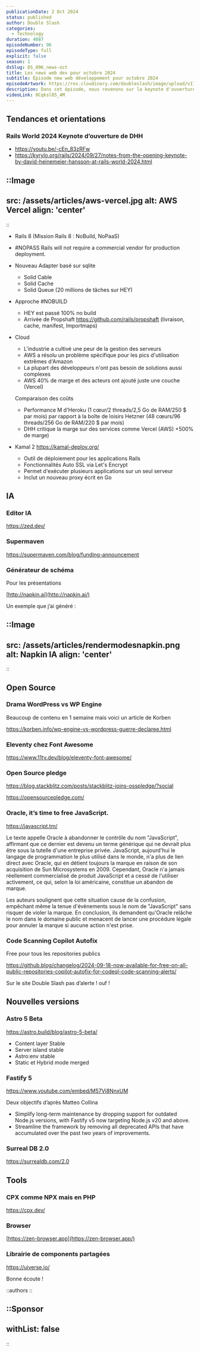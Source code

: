 ```yaml
---
publicationDate: 2 Oct 2024
status: published
author: Double Slash
categories:
  - Technology
duration: 4087
episodeNumber: 96
episodeType: full
explicit: false
season: 1
dsSlug: DS_096_news-oct
title: Les news web dev pour octobre 2024
subtitle: Épisode new web développement pour octobre 2024
episodeArtwork: https://res.cloudinary.com/doubleslash/image/upload/v1727863067/ART_96_sjwwkf.png
description: Dans cet épisode, nous revenons sur la keynote d'ouverture de DHH, qui n'a pas manqué de secouer l'industrie en critiquant vivement les fournisseurs de cloud, tout en esquissant les grandes tendances pour les années à venir. L'intelligence artificielle avec des navigateurs et des éditeurs de code. Nous abordons également les nouvelles versions des frameworks populaires comme Astro et Fastify, sans oublier l'importance croissante des projets open source et des outils qui transforment notre quotidien de développeurs.
videoLink: 0Cqksl85_4M
---
```


## Tendances et orientations

### Rails World 2024 Keynote d’ouverture de DHH

- https://youtu.be/-cEn_83zRFw
- https://kyrylo.org/rails/2024/09/27/notes-from-the-opening-keynote-by-david-heinemeier-hansson-at-rails-world-2024.html

::Image
---
src: /assets/articles/aws-vercel.jpg
alt: AWS Vercel
align: 'center'
---
::

- Rails 8 (Mission Rails 8 : NoBuild, NoPaaS)
- #NOPASS Rails will not require a commercial vendor for production deployment.
- Nouveau Adapter basé sur sqlite
  - Solid Cable
  - Solid Cache
  - Solid Queue (20 millions de tâches sur HEY)
- Approche #NOBUILD
  - HEY est passé 100% no build
  - Arrivée de Propshaft https://github.com/rails/propshaft (livraison, cache, manifest, Importmaps)
- Cloud

  - L'industrie a cultivé une peur de la gestion des serveurs
  - AWS a résolu un problème spécifique pour les pics d'utilisation extrêmes d'Amazon
  - La plupart des développeurs n'ont pas besoin de solutions aussi complexes
  - AWS 40% de marge et des acteurs ont ajouté juste une couche (Vercel)

  Comparaison des coûts

  - Performance M d'Heroku (1 cœur/2 threads/2,5 Go de RAM/250 $ par mois) par rapport à la boîte de loisirs Hetzner (48 cœurs/96 threads/256 Go de RAM/220 $ par mois)
  - DHH critique la marge sur des services comme Vercel (AWS) +500% de marge)

- Kamal 2 https://kamal-deploy.org/
  - Outil de déploiement pour les applications Rails
  - Fonctionnalités Auto SSL via Let's Encrypt
  - Permet d'exécuter plusieurs applications sur un seul serveur
  - Inclut un nouveau proxy écrit en Go

## IA

### Editor IA

https://zed.dev/

### Supermaven

https://supermaven.com/blog/funding-announcement

### Générateur de schéma

Pour les présentations

[http://napkin.ai](http://napkin.ai/)

Un exemple que j’ai généré :

::Image
---
src: /assets/articles/rendermodesnapkin.png
alt: Napkin IA
align: 'center'
---
::

## Open Source

### Drama WordPress vs WP Engine

Beaucoup de contenu en 1 semaine mais voici un article de Korben

https://korben.info/wp-engine-vs-wordpress-guerre-declaree.html

### Eleventy chez Font Awesome

https://www.11ty.dev/blog/eleventy-font-awesome/

### Open Source pledge

https://blog.stackblitz.com/posts/stackblitz-joins-osspledge/?social

https://opensourcepledge.com/

### **Oracle, it’s time to free JavaScript.**

https://javascript.tm/

Le texte appelle Oracle à abandonner le contrôle du nom "JavaScript", affirmant que ce dernier est devenu un terme générique qui ne devrait plus être sous la tutelle d'une entreprise privée. JavaScript, aujourd'hui le langage de programmation le plus utilisé dans le monde, n'a plus de lien direct avec Oracle, qui en détient toujours la marque en raison de son acquisition de Sun Microsystems en 2009. Cependant, Oracle n'a jamais réellement commercialisé de produit JavaScript et a cessé de l'utiliser activement, ce qui, selon la loi américaine, constitue un abandon de marque.

Les auteurs soulignent que cette situation cause de la confusion, empêchant même la tenue d'événements sous le nom de "JavaScript" sans risquer de violer la marque. En conclusion, ils demandent qu'Oracle relâche le nom dans le domaine public et menacent de lancer une procédure légale pour annuler la marque si aucune action n'est prise.

### Code Scanning Copilot Autofix

Free pour tous les repositories publics

https://github.blog/changelog/2024-09-18-now-available-for-free-on-all-public-repositories-copilot-autofix-for-codeql-code-scanning-alerts/

Sur le site Double Slash pas d’alerte ! ouf !

## Nouvelles versions

### Astro 5 Beta

https://astro.build/blog/astro-5-beta/

- Content layer Stable
- Server island stable
- Astro:env stable
- Static et Hybrid mode merged

### Fastify 5

https://www.youtube.com/embed/M57Vi8NnxUM

Deux objectifs d’après Matteo Collina

- Simplify long-term maintenance by dropping support for outdated Node.js versions, with Fastify v5 now targeting Node.js v20 and above.
- Streamline the framework by removing all deprecated APIs that have accumulated over the past two years of improvements.

### Surreal DB 2.0

https://surrealdb.com/2.0

## Tools

### CPX comme NPX mais en PHP

https://cpx.dev/

### Browser

[https://zen-browser.app](https://zen-browser.app/)

### Librairie de components partagées

https://uiverse.io/

Bonne écoute !

::authors
::

## ::Sponsor

## withList: false

::
